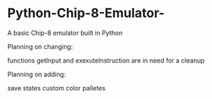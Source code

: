 # Python-Chip-8-Emulator-
A basic Chip-8 emulator built in Python

Planning on changing:

  functions getInput and exexuteInstruction are in need for a cleanup

Planning on adding:

  save states
  custom color palletes
  
